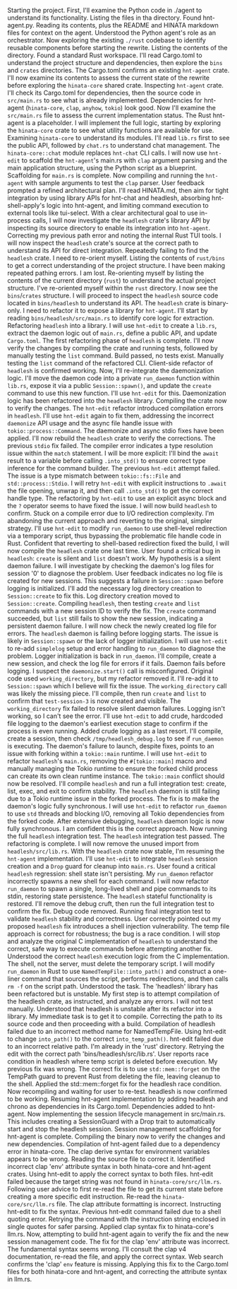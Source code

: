 Starting the project. First, I'll examine the Python code in ./agent to understand its functionality. Listing the files in tha directory.
Found hnt-agent.py. Reading its contents, plus the README and HINATA markdown files for context on the agent.
Understood the Python agent's role as an orchestrator. Now exploring the existing `./rust` codebase to identify reusable components before starting the rewrite. Listing the contents of the directory.
Found a standard Rust workspace. I'll read Cargo.toml to understand the project structure and dependencies, then explore the `bins` and `crates` directories.
The Cargo.toml confirms an existing `hnt-agent` crate. I'll now examine its contents to assess the current state of the rewrite before exploring the `hinata-core` shared crate.
Inspecting `hnt-agent` crate. I'll check its Cargo.toml for dependencies, then the source code in `src/main.rs` to see what is already implemented.
Dependencies for hnt-agent (`hinata-core`, `clap`, `anyhow`, `tokio`) look good. Now I'll examine the `src/main.rs` file to assess the current implementation status.
The Rust hnt-agent is a placeholder. I will implement the full logic, starting by exploring the `hinata-core` crate to see what utility functions are available for use.
Examining `hinata-core` to understand its modules. I'll read `lib.rs` first to see the public API, followed by `chat.rs` to understand chat management.
The `hinata-core::chat` module replaces `hnt-chat` CLI calls. I will now use `hnt-edit` to scaffold the `hnt-agent`'s main.rs with `clap` argument parsing and the main application structure, using the Python script as a blueprint.
Scaffolding for `main.rs` is complete. Now compiling and running the `hnt-agent` with sample arguments to test the `clap` parser.
User feedback prompted a refined architectural plan. I'll read HINATA.md, then aim for tight integration by using library APIs for hnt-chat and headlesh, absorbing hnt-shell-apply's logic into hnt-agent, and limiting command execution to external tools like tui-select.
With a clear architectural goal to use in-process calls, I will now investigate the `headlesh` crate's library API by inspecting its source directory to enable its integration into `hnt-agent`.
Correcting my previous path error and noting the internal Rust TUI tools. I will now inspect the `headlesh` crate's source at the correct path to understand its API for direct integration.
Repeatedly failing to find the `headlesh` crate. I need to re-orient myself. Listing the contents of `rust/bins` to get a correct understanding of the project structure.
I have been making repeated pathing errors. I am lost. Re-orienting myself by listing the contents of the current directory (`rust`) to understand the actual project structure.
I've re-oriented myself within the `rust` directory. I now see the `bins`/`crates` structure. I will proceed to inspect the `headlesh` source code located in `bins/headlesh` to understand its API.
The `headlesh` crate is binary-only. I need to refactor it to expose a library for `hnt-agent`. I'll start by reading `bins/headlesh/src/main.rs` to identify core logic for extraction.
Refactoring `headlesh` into a library. I will use `hnt-edit` to create a `lib.rs`, extract the daemon logic out of `main.rs`, define a public API, and update `Cargo.toml`.
The first refactoring phase of `headlesh` is complete. I'll now verify the changes by compiling the crate and running tests, followed by manually testing the `list` command.
Build passed, no tests exist. Manually testing the `list` command of the refactored CLI.
Client-side refactor of `headlesh` is confirmed working. Now, I'll re-integrate the daemonization logic. I'll move the daemon code into a private `run_daemon` function within `lib.rs`, expose it via a public `Session::spawn()`, and update the `create` command to use this new function. I'll use `hnt-edit` for this.
Daemonization logic has been refactored into the `headlesh` library. Compiling the crate now to verify the changes.
The `hnt-edit` refactor introduced compilation errors in `headlesh`. I'll use `hnt-edit` again to fix them, addressing the incorrect `daemonize` API usage and the async file handle issue with `tokio::process::Command`.
The daemonize and async stdio fixes have been applied. I'll now rebuild the `headlesh` crate to verify the corrections.
The previous `stdio` fix failed. The compiler error indicates a type resolution issue within the `match` statement. I will be more explicit: I'll bind the `await` result to a variable before calling `.into_std()` to ensure correct type inference for the command builder.
The previous `hnt-edit` attempt failed. The issue is a type mismatch between `tokio::fs::File` and `std::process::Stdio`. I will retry `hnt-edit` with explicit instructions to `.await` the file opening, unwrap it, and then call `.into_std()` to get the correct handle type.
The refactoring by `hnt-edit` to use an explicit async block and the `?` operator seems to have fixed the issue. I will now build `headlesh` to confirm.
Stuck on a compile error due to I/O redirection complexity. I'm abandoning the current approach and reverting to the original, simpler strategy. I'll use `hnt-edit` to modify `run_daemon` to use shell-level redirection via a temporary script, thus bypassing the problematic file handle code in Rust.
Confident that reverting to shell-based redirection fixed the build, I will now compile the `headlesh` crate one last time.
User found a critical bug in `headlesh`: `create` is silent and `list` doesn't work. My hypothesis is a silent daemon failure. I will investigate by checking the daemon's log files for session '0' to diagnose the problem.
User feedback indicates no log file is created for new sessions. This suggests a failure in `Session::spawn` before logging is initialized. I'll add the necessary log directory creation to `Session::create` to fix this.
Log directory creation moved to `Session::create`. Compiling `headlesh`, then testing `create` and `list` commands with a new session ID to verify the fix.
The `create` command succeeded, but `list` still fails to show the new session, indicating a persistent daemon failure. I will now check the newly created log file for errors.
The `headlesh` daemon is failing before logging starts. The issue is likely in `Session::spawn` or the lack of logger initialization. I will use `hnt-edit` to re-add `simplelog` setup and error handling to `run_daemon` to diagnose the problem.
Logger initialization is back in `run_daemon`. I'll compile, create a new session, and check the log file for errors if it fails.
Daemon fails before logging. I suspect the `daemonize.start()` call is misconfigured. Original code used `working_directory`, but my refactor removed it. I'll re-add it to `Session::spawn` which I believe will fix the issue.
The `working_directory` call was likely the missing piece. I'll compile, then run `create` and `list` to confirm that `test-session-3` is now created and visible.
The `working_directory` fix failed to resolve silent daemon failures. Logging isn't working, so I can't see the error. I'll use `hnt-edit` to add crude, hardcoded file logging to the daemon's earliest execution stage to confirm if the process is even running.
Added crude logging as a last resort. I'll compile, create a session, then check `/tmp/headlesh_debug.log` to see if `run_daemon` is executing.
The daemon's failure to launch, despite fixes, points to an issue with forking within a `tokio::main` runtime. I will use `hnt-edit` to refactor `headlesh`'s `main.rs`, removing the `#[tokio::main]` macro and manually managing the Tokio runtime to ensure the forked child process can create its own clean runtime instance.
The `tokio::main` conflict should now be resolved. I'll compile `headlesh` and run a full integration test: create, list, exec, and exit to confirm stability.
The `headlesh` daemon is still failing due to a Tokio runtime issue in the forked process. The fix is to make the daemon's logic fully synchronous. I will use `hnt-edit` to refactor `run_daemon` to use `std` threads and blocking I/O, removing all Tokio dependencies from the forked code.
After extensive debugging, `headlesh` daemon logic is now fully synchronous. I am confident this is the correct approach. Now running the full `headlesh` integration test.
The `headlesh` integration test passed. The refactoring is complete. I will now remove the unused import from `headlesh/src/lib.rs`.
With the `headlesh` crate now stable, I'm resuming the `hnt-agent` implementation. I'll use `hnt-edit` to integrate `headlesh` session creation and a `Drop` guard for cleanup into `main.rs`.
User found a critical `headlesh` regression: shell state isn't persisting. My `run_daemon` refactor incorrectly spawns a new shell for each command. I will now refactor `run_daemon` to spawn a single, long-lived shell and pipe commands to its stdin, restoring state persistence.
The `headlesh` stateful functionality is restored. I'll remove the debug cruft, then run the full integration test to confirm the fix.
Debug code removed. Running final integration test to validate `headlesh` stability and correctness.
User correctly pointed out my proposed `headlesh` fix introduces a shell injection vulnerability. The temp file approach is correct for robustness; the bug is a race condition. I will stop and analyze the original C implementation of `headlesh` to understand the correct, safe way to execute commands before attempting another fix.
Understood the correct `headlesh` execution logic from the C implementation. The shell, not the server, must delete the temporary script. I will modify `run_daemon` in Rust to use `NamedTempFile::into_path()` and construct a one-liner command that sources the script, performs redirections, and then calls `rm -f` on the script path.
Understood the task. The 'headlesh' library has been refactored but is unstable. My first step is to attempt compilation of the headlesh crate, as instructed, and analyze any errors. I will not test manually.
Understood that headlesh is unstable after its refactor into a library. My immediate task is to get it to compile. Correcting the path to its source code and then proceeding with a build.
Compilation of headlesh failed due to an incorrect method name for NamedTempFile. Using hnt-edit to change `into_path()` to the correct `into_temp_path()`.
hnt-edit failed due to an incorrect relative path. I'm already in the 'rust' directory. Retrying the edit with the correct path 'bins/headlesh/src/lib.rs'.
User reports race condition in headlesh where temp script is deleted before execution. My previous fix was wrong. The correct fix is to use `std::mem::forget` on the TempPath guard to prevent Rust from deleting the file, leaving cleanup to the shell.
Applied the std::mem::forget fix for the headlesh race condition. Now recompiling and waiting for user to re-test.
headlesh is now confirmed to be working. Resuming hnt-agent implementation by adding headlesh and chrono as dependencies in its Cargo.toml.
Dependencies added to hnt-agent. Now implementing the session lifecycle management in src/main.rs. This includes creating a SessionGuard with a Drop trait to automatically start and stop the headlesh session.
Session management scaffolding for hnt-agent is complete. Compiling the binary now to verify the changes and new dependencies.
Compilation of hnt-agent failed due to a dependency error in hinata-core. The clap derive syntax for environment variables appears to be wrong. Reading the source file to correct it.
Identified incorrect clap 'env' attribute syntax in both hinata-core and hnt-agent crates. Using hnt-edit to apply the correct syntax to both files.
hnt-edit failed because the target string was not found in `hinata-core/src/llm.rs`. Following user advice to first re-read the file to get its current state before creating a more specific edit instruction.
Re-read the `hinata-core/src/llm.rs` file. The clap attribute formatting is incorrect. Instructing hnt-edit to fix the syntax.
Previous hnt-edit command failed due to a shell quoting error. Retrying the command with the instruction string enclosed in single quotes for safer parsing.
Applied clap syntax fix to hinata-core's llm.rs. Now, attempting to build hnt-agent again to verify the fix and the new session management code.
The fix for the clap 'env' attribute was incorrect. The fundamental syntax seems wrong. I'll consult the clap v4 documentation, re-read the file, and apply the correct syntax.
Web search confirms the 'clap' `env` feature is missing. Applying this fix to the Cargo.toml files for both hinata-core and hnt-agent, and correcting the attribute syntax in llm.rs.
